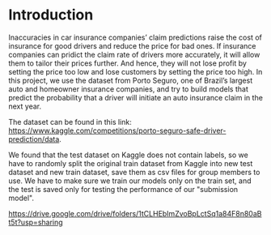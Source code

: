 # Introduction


Inaccuracies in car insurance companies’ claim predictions raise the cost of insurance for good drivers and reduce the price for bad ones. If insurance companies can pridict the claim rate of drivers more accurately, it will allow them to tailor their prices further. And hence, they will not lose profit by setting the price too low and lose customers by setting the price too high. In this project, we use the dataset from Porto Seguro, one of Brazil’s largest auto and homeowner insurance companies, and try to build models that predict the probability that a driver will initiate an auto insurance claim in the next year. 

The dataset can be found in this link: https://www.kaggle.com/competitions/porto-seguro-safe-driver-prediction/data. 



We found that the test dataset on Kaggle does not contain labels, so we have to randomly split the original train dataset from Kaggle into new test dataset and new train dataset, save them as csv files for group members to use. We have to make sure we train our models only on the train set, and the test is saved only for testing the performance of our "submission model".

https://drive.google.com/drive/folders/1tCLHEbImZvoBpLctSq1a84F8n80aBt5t?usp=sharing
